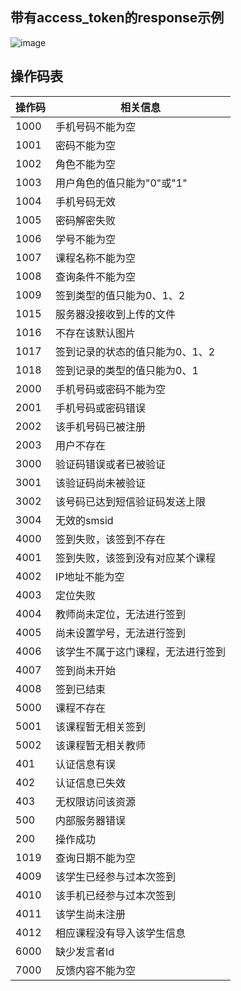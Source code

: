 ## **带有access_token的response示例**
![image](http://linkdust.xicp.net:50843/images/response_demo.png)

## **操作码表**

操作码   |  相关信息
---     |   --- 
1000    |   手机号码不能为空
1001    |   密码不能为空
1002    |   角色不能为空
1003    |   用户角色的值只能为"0"或"1"
1004    |   手机号码无效
1005    |   密码解密失败
1006    |   学号不能为空
1007    |   课程名称不能为空
1008    |   查询条件不能为空
1009    |   签到类型的值只能为0、1、2
1015    |   服务器没接收到上传的文件
1016    |   不存在该默认图片
1017    |   签到记录的状态的值只能为0、1、2
1018    |   签到记录的类型的值只能为0、1
2000    |   手机号码或密码不能为空
2001    |   手机号码或密码错误
2002    |   该手机号码已被注册
2003    |   用户不存在
3000    |   验证码错误或者已被验证
3001    |   该验证码尚未被验证
3002    |   该号码已达到短信验证码发送上限
3004    |   无效的smsid
4000    |   签到失败，该签到不存在
4001    |   签到失败，该签到没有对应某个课程
4002    |   IP地址不能为空
4003    |   定位失败
4004    |   教师尚未定位，无法进行签到
4005    |   尚未设置学号，无法进行签到
4006    |   该学生不属于这门课程，无法进行签到
4007    |   签到尚未开始
4008    |   签到已结束
5000    |   课程不存在
5001    |   该课程暂无相关签到
5002    |   该课程暂无相关教师
401     |   认证信息有误
402     |   认证信息已失效
403     |   无权限访问该资源
500     |   内部服务器错误
200     |   操作成功
1019    |   查询日期不能为空
4009    |   该学生已经参与过本次签到
4010    |   该手机已经参与过本次签到
4011    |   该学生尚未注册
4012    |   相应课程没有导入该学生信息
6000    |   缺少发言者Id
7000    |   反馈内容不能为空